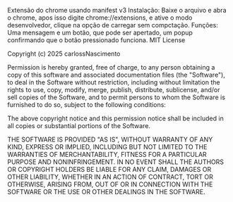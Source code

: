 Extensão do chrome usando manifest v3
Instalação: Baixe o arquivo e abra o chrome, apos isso digite chrome://extensions, e ative o modo desenvolvedor, clique na opção de carregar sem compctação.
Funções: Uma mensagem e um botão, que pode ser apertado, um popup confirmando que o botão pressionado funciona.
MIT License

Copyright (c) 2025 carlossNascimento

Permission is hereby granted, free of charge, to any person obtaining a copy
of this software and associated documentation files (the "Software"), to deal
in the Software without restriction, including without limitation the rights
to use, copy, modify, merge, publish, distribute, sublicense, and/or sell
copies of the Software, and to permit persons to whom the Software is
furnished to do so, subject to the following conditions:

The above copyright notice and this permission notice shall be included in all
copies or substantial portions of the Software.

THE SOFTWARE IS PROVIDED "AS IS", WITHOUT WARRANTY OF ANY KIND, EXPRESS OR
IMPLIED, INCLUDING BUT NOT LIMITED TO THE WARRANTIES OF MERCHANTABILITY,
FITNESS FOR A PARTICULAR PURPOSE AND NONINFRINGEMENT. IN NO EVENT SHALL THE
AUTHORS OR COPYRIGHT HOLDERS BE LIABLE FOR ANY CLAIM, DAMAGES OR OTHER
LIABILITY, WHETHER IN AN ACTION OF CONTRACT, TORT OR OTHERWISE, ARISING FROM,
OUT OF OR IN CONNECTION WITH THE SOFTWARE OR THE USE OR OTHER DEALINGS IN THE
SOFTWARE.
